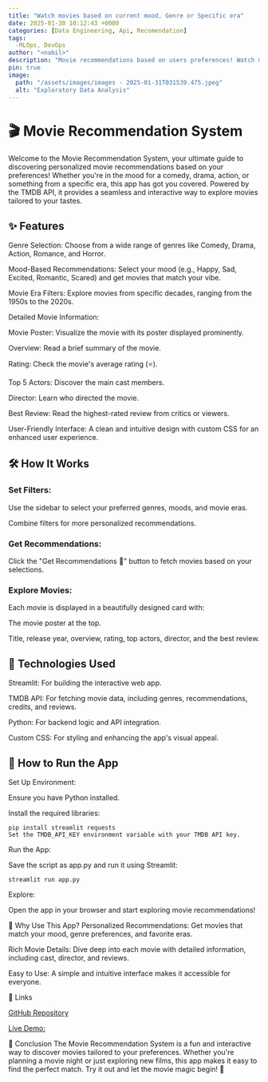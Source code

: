 ```yaml
---
title: "Watch movies based on current mood, Genre or Specific era"
date: 2025-01-30 10:12:43 +0000
categories: [Data Engineering, Api, Recomendation]
tags: 
  -MLOps, DevOps
author: "<nabil>"  
description: "Movie recommendations based on users preferences! Watch movies based on the mood ,Genre , or something from a specific era,"
pin: true
image: 
  path: "/assets/images/images - 2025-01-31T031539.475.jpeg"
  alt: "Exploratory Data Analysis"
---
```








# 🎬 Movie Recommendation System
Welcome to the Movie Recommendation System, your ultimate guide to discovering personalized movie recommendations based on your preferences! Whether you're in the mood for a comedy, drama, action, or something from a specific era, this app has got you covered. Powered by the TMDB API, it provides a seamless and interactive way to explore movies tailored to your tastes.

## ✨ Features
Genre Selection: Choose from a wide range of genres like Comedy, Drama, Action, Romance, and Horror.

Mood-Based Recommendations: Select your mood (e.g., Happy, Sad, Excited, Romantic, Scared) and get movies that match your vibe.

Movie Era Filters: Explore movies from specific decades, ranging from the 1950s to the 2020s.

Detailed Movie Information:

Movie Poster: Visualize the movie with its poster displayed prominently.

Overview: Read a brief summary of the movie.

Rating: Check the movie's average rating (⭐).

Top 5 Actors: Discover the main cast members.

Director: Learn who directed the movie.

Best Review: Read the highest-rated review from critics or viewers.

User-Friendly Interface: A clean and intuitive design with custom CSS for an enhanced user experience.

## 🛠️ How It Works
### Set Filters:

Use the sidebar to select your preferred genres, moods, and movie eras.

Combine filters for more personalized recommendations.

### Get Recommendations:

Click the "Get Recommendations 🍿" button to fetch movies based on your selections.

### Explore Movies:

Each movie is displayed in a beautifully designed card with:

The movie poster at the top.

Title, release year, overview, rating, top actors, director, and the best review.


## 🚀 Technologies Used
Streamlit: For building the interactive web app.

TMDB API: For fetching movie data, including genres, recommendations, credits, and reviews.

Python: For backend logic and API integration.

Custom CSS: For styling and enhancing the app's visual appeal.

## 📂 How to Run the App
Set Up Environment:

Ensure you have Python installed.

Install the required libraries:

    
    pip install streamlit requests
    Set the TMDB_API_KEY environment variable with your TMDB API key.


Run the App:

Save the script as app.py and run it using Streamlit:


    streamlit run app.py

Explore:

Open the app in your browser and start exploring movie recommendations!

🌟 Why Use This App?
Personalized Recommendations: Get movies that match your mood, genre preferences, and favorite eras.

Rich Movie Details: Dive deep into each movie with detailed information, including cast, director, and reviews.

Easy to Use: A simple and intuitive interface makes it accessible for everyone.


🔗 Links

 [GitHub Repository](https://github.com/AnnNaserNabil/Watch_Party)

 [Live Demo:](https://letswatch.streamlit.app/)

📝 Conclusion
The Movie Recommendation System is a fun and interactive way to discover movies tailored to your preferences. Whether you're planning a movie night or just exploring new films, this app makes it easy to find the perfect match. Try it out and let the movie magic begin! 🍿
